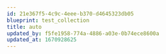 ```yaml
---
id: 21e367f5-4c9c-4eee-b370-d4645323db05
blueprint: test_collection
title: auto
updated_by: f5fe1958-774a-4886-a03e-0b74ece8600a
updated_at: 1670928625
---
```

